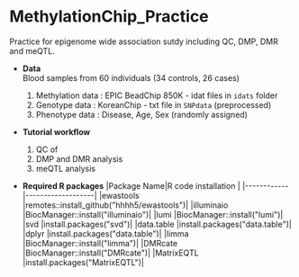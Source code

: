 # MethylationChip_Practice
Practice for epigenome wide association sutdy including QC, DMP, DMR and meQTL. 
* **Data** <br />
  Blood samples from 60 individuals (34 controls, 26 cases) <br />
  1. Methylation data : EPIC BeadChip 850K - idat files in `idats` folder
  2. Genotype data : KoreanChip - txt file in `SNPdata` (preprocessed)
  3. Phenotype data : Disease, Age, Sex (randomly assigned)

* **Tutorial workflow** <br />
  1. QC of
  2. DMP and DMR analysis
  3. meQTL analysis 

* **Required R packages**
  |Package Name|R code installation |
  |------------|-------------------|
  |ewastools   |remotes::install_github("hhhh5/ewastools")|
  |illuminaio  |BiocManager::install("illuminaio")|
  |lumi        |BiocManager::install("lumi")|
  |svd         |install.packages("svd")|
  |data.table  |install.packages("data.table")|
  |dplyr       |install.packages("data.table")|
  |limma       |BiocManager::install("limma")|
  |DMRcate     |BiocManager::install("DMRcate")|
  |MatrixEQTL  |install.packages("MatrixEQTL")|

